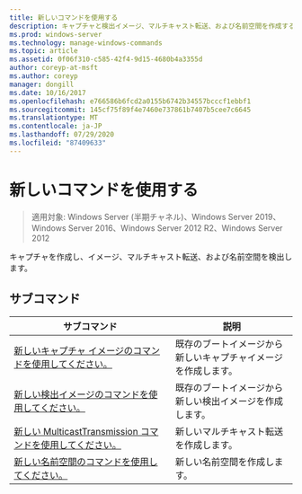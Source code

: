 ```yaml
---
title: 新しいコマンドを使用する
description: キャプチャと検出イメージ、マルチキャスト転送、および名前空間を作成する新しいのリファレンス記事です。
ms.prod: windows-server
ms.technology: manage-windows-commands
ms.topic: article
ms.assetid: 0f06f310-c585-42f4-9d15-4680b4a3355d
author: coreyp-at-msft
ms.author: coreyp
manager: dongill
ms.date: 10/16/2017
ms.openlocfilehash: e766586b6fcd2a0155b6742b34557bcccf1ebbf1
ms.sourcegitcommit: 145cf75f89f4e7460e737861b7407b5cee7c6645
ms.translationtype: MT
ms.contentlocale: ja-JP
ms.lasthandoff: 07/29/2020
ms.locfileid: "87409633"
---
```

# <a name="using-the-new-command"></a>新しいコマンドを使用する

> 適用対象: Windows Server (半期チャネル)、Windows Server 2019、Windows Server 2016、Windows Server 2012 R2、Windows Server 2012

キャプチャを作成し、イメージ、マルチキャスト転送、および名前空間を検出します。

## <a name="subcommands"></a>サブコマンド
|サブコマンド|説明|
|-------|--------|
|[新しいキャプチャ イメージのコマンドを使用してください。](using-the-new-captureimage-command.md)|既存のブートイメージから新しいキャプチャイメージを作成します。|
|[新しい検出イメージのコマンドを使用してください。](using-the-new-discoverimage-command.md)|既存のブートイメージから新しい検出イメージを作成します。|
|[新しい MulticastTransmission コマンドを使用してください。](using-the-new-multicasttransmission-command.md)|新しいマルチキャスト転送を作成します。|
|[新しい名前空間のコマンドを使用してください。](using-the-new-namespace-command.md)|新しい名前空間を作成します。|
